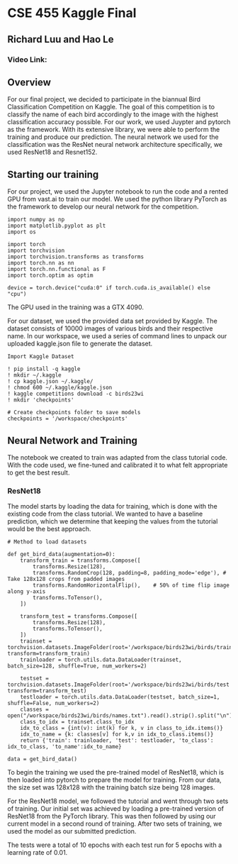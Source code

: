 # CSE 455 Kaggle Final
## Richard Luu and Hao Le
### Video Link: 

## Overview
For our final project, we decided to participate in the biannual Bird Classification Competition on Kaggle. The goal of this competition is to classify the name of each bird accordingly to the image with the highest classification accuracy possible. For our work, we used Juypter and pytorch as the framework. With its extensive library, we were able to perform the training and produce our prediction. The neural network we used for the classification was the ResNet neural network architecture specifically, we used ResNet18 and Resnet152. 

## Starting our training 
For our project, we used the Jupyter notebook to run the code and a rented GPU from vast.ai to train our model. We used the python library PyTorch as the framework to develop our neural network for the competition.

```
import numpy as np
import matplotlib.pyplot as plt
import os

import torch
import torchvision
import torchvision.transforms as transforms
import torch.nn as nn
import torch.nn.functional as F
import torch.optim as optim

device = torch.device("cuda:0" if torch.cuda.is_available() else "cpu")
```

The GPU used in the training was a GTX 4090.

For our dataset, we used the provided data set provided by Kaggle. The dataset consists of 10000 images of various birds and their respective name. In our workspace, we used a series of command lines to unpack our uploaded kaggle.json file to generate the dataset.

```
Import Kaggle Dataset

! pip install -q kaggle
! mkdir ~/.kaggle
! cp kaggle.json ~/.kaggle/
! chmod 600 ~/.kaggle/kaggle.json
! kaggle competitions download -c birds23wi
! mkdir 'checkpoints'

# Create checkpoints folder to save models
checkpoints = '/workspace/checkpoints'
```

## Neural Network and Training

The notebook we created to train was adapted from the class tutorial code. With the code used, we fine-tuned and calibrated it to what felt appropriate to get the best result. 

### ResNet18

The model starts by loading the data for training, which is done with the existing code from the class tutorial. We wanted to have a baseline prediction, which we determine that keeping the values from the tutorial would be the best approach. 

```
# Method to load datasets

def get_bird_data(augmentation=0):
    transform_train = transforms.Compose([
        transforms.Resize(128),
        transforms.RandomCrop(128, padding=8, padding_mode='edge'), # Take 128x128 crops from padded images
        transforms.RandomHorizontalFlip(),    # 50% of time flip image along y-axis
        transforms.ToTensor(),
    ])
    
    transform_test = transforms.Compose([
        transforms.Resize(128),
        transforms.ToTensor(),
    ])
    trainset = torchvision.datasets.ImageFolder(root='/workspace/birds23wi/birds/train', transform=transform_train)
    trainloader = torch.utils.data.DataLoader(trainset, batch_size=128, shuffle=True, num_workers=2)

    testset = torchvision.datasets.ImageFolder(root='/workspace/birds23wi/birds/test', transform=transform_test)
    testloader = torch.utils.data.DataLoader(testset, batch_size=1, shuffle=False, num_workers=2)
    classes = open("/workspace/birds23wi/birds/names.txt").read().strip().split("\n")
    class_to_idx = trainset.class_to_idx
    idx_to_class = {int(v): int(k) for k, v in class_to_idx.items()}
    idx_to_name = {k: classes[v] for k,v in idx_to_class.items()}
    return {'train': trainloader, 'test': testloader, 'to_class': idx_to_class, 'to_name':idx_to_name}

data = get_bird_data()
```

To begin the training we used the pre-trained model of ResNet18, which is then loaded into pytorch to prepare the model for training. From our data, the size set was 128x128 with the training batch size being 128 images.

For the ResNet18 model, we followed the tutorial and went through two sets of training. Our initial set was achieved by loading a pre-trained version of ResNet18 from the PyTorch library. This was then followed by using our current model in a second round of training. After two sets of training, we used the model as our submitted prediction. 

The tests were a total of 10 epochs with each test run for 5 epochs with a learning rate of 0.01. 
